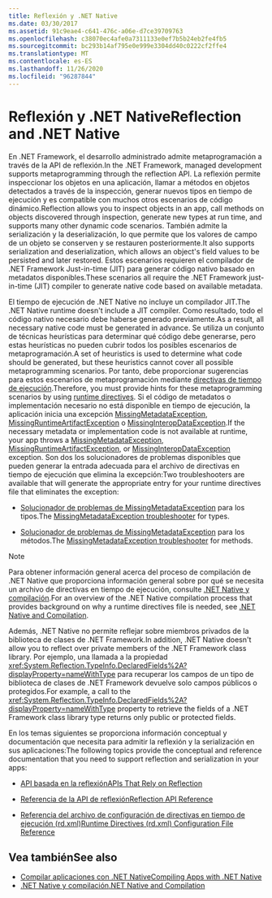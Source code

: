 ```yaml
---
title: Reflexión y .NET Native
ms.date: 03/30/2017
ms.assetid: 91c9eae4-c641-476c-a06e-d7ce39709763
ms.openlocfilehash: c38070ec4afe0a7311133e0ef7b5b24eb2fe4fb5
ms.sourcegitcommit: bc293b14af795e0e999e3304dd40c0222cf2ffe4
ms.translationtype: MT
ms.contentlocale: es-ES
ms.lasthandoff: 11/26/2020
ms.locfileid: "96287844"
---
```

# <a name="reflection-and-net-native"></a><span data-ttu-id="feb47-102">Reflexión y .NET Native</span><span class="sxs-lookup"><span data-stu-id="feb47-102">Reflection and .NET Native</span></span>

<span data-ttu-id="feb47-103">En .NET Framework, el desarrollo administrado admite metaprogramación a través de la API de reflexión.</span><span class="sxs-lookup"><span data-stu-id="feb47-103">In the .NET Framework, managed development supports metaprogramming through the reflection API.</span></span> <span data-ttu-id="feb47-104">La reflexión permite inspeccionar los objetos en una aplicación, llamar a métodos en objetos detectados a través de la inspección, generar nuevos tipos en tiempo de ejecución y es compatible con muchos otros escenarios de código dinámico.</span><span class="sxs-lookup"><span data-stu-id="feb47-104">Reflection allows you to inspect objects in an app, call methods on objects discovered through inspection, generate new types at run time, and supports many other dynamic code scenarios.</span></span> <span data-ttu-id="feb47-105">También admite la serialización y la deserialización, lo que permite que los valores de campo de un objeto se conserven y se restauren posteriormente.</span><span class="sxs-lookup"><span data-stu-id="feb47-105">It also supports serialization and deserialization, which allows an object's field values to be persisted and later restored.</span></span> <span data-ttu-id="feb47-106">Estos escenarios requieren el compilador de .NET Framework Just-in-time (JIT) para generar código nativo basado en metadatos disponibles.</span><span class="sxs-lookup"><span data-stu-id="feb47-106">These scenarios all require the .NET Framework just-in-time (JIT) compiler to generate native code based on available metadata.</span></span>  
  
 <span data-ttu-id="feb47-107">El tiempo de ejecución de .NET Native no incluye un compilador JIT.</span><span class="sxs-lookup"><span data-stu-id="feb47-107">The .NET Native runtime doesn't include a JIT compiler.</span></span> <span data-ttu-id="feb47-108">Como resultado, todo el código nativo necesario debe haberse generado previamente.</span><span class="sxs-lookup"><span data-stu-id="feb47-108">As a result, all necessary native code must be generated in advance.</span></span> <span data-ttu-id="feb47-109">Se utiliza un conjunto de técnicas heurísticas para determinar qué código debe generarse, pero estas heurísticas no pueden cubrir todos los posibles escenarios de metaprogramación.</span><span class="sxs-lookup"><span data-stu-id="feb47-109">A set of heuristics is used to determine what code should be generated, but these heuristics cannot cover all possible metaprogramming scenarios.</span></span>  <span data-ttu-id="feb47-110">Por tanto, debe proporcionar sugerencias para estos escenarios de metaprogramación mediante [directivas de tiempo de ejecución](runtime-directives-rd-xml-configuration-file-reference.md).</span><span class="sxs-lookup"><span data-stu-id="feb47-110">Therefore, you must provide hints for these metaprogramming scenarios by using [runtime directives](runtime-directives-rd-xml-configuration-file-reference.md).</span></span> <span data-ttu-id="feb47-111">Si el código de metadatos o implementación necesario no está disponible en tiempo de ejecución, la aplicación inicia una excepción [MissingMetadataException](missingmetadataexception-class-net-native.md), [MissingRuntimeArtifactException](missingruntimeartifactexception-class-net-native.md) o [MissingInteropDataException](missinginteropdataexception-class-net-native.md).</span><span class="sxs-lookup"><span data-stu-id="feb47-111">If the necessary metadata or implementation code is not available at runtime, your app throws a [MissingMetadataException](missingmetadataexception-class-net-native.md), [MissingRuntimeArtifactException](missingruntimeartifactexception-class-net-native.md), or [MissingInteropDataException](missinginteropdataexception-class-net-native.md) exception.</span></span> <span data-ttu-id="feb47-112">Son dos los solucionadores de problemas disponibles que pueden generar la entrada adecuada para el archivo de directivas en tiempo de ejecución que elimina la excepción:</span><span class="sxs-lookup"><span data-stu-id="feb47-112">Two troubleshooters are available that will generate the appropriate entry for your runtime directives file that eliminates the exception:</span></span>  
  
- <span data-ttu-id="feb47-113">[Solucionador de problemas de MissingMetadataException](https://dotnet.github.io/native/troubleshooter/type.html) para los tipos.</span><span class="sxs-lookup"><span data-stu-id="feb47-113">The [MissingMetadataException troubleshooter](https://dotnet.github.io/native/troubleshooter/type.html) for types.</span></span>  
  
- <span data-ttu-id="feb47-114">[Solucionador de problemas de MissingMetadataException](https://dotnet.github.io/native/troubleshooter/method.html) para los métodos.</span><span class="sxs-lookup"><span data-stu-id="feb47-114">The [MissingMetadataException troubleshooter](https://dotnet.github.io/native/troubleshooter/method.html) for methods.</span></span>  
  
> [!NOTE]
> <span data-ttu-id="feb47-115">Para obtener información general acerca del proceso de compilación de .NET Native que proporciona información general sobre por qué se necesita un archivo de directivas en tiempo de ejecución, consulte [.NET Native y compilación](net-native-and-compilation.md).</span><span class="sxs-lookup"><span data-stu-id="feb47-115">For an overview of the .NET Native compilation process that provides background on why a runtime directives file is needed, see [.NET Native and Compilation](net-native-and-compilation.md).</span></span>  
  
 <span data-ttu-id="feb47-116">Además, .NET Native no permite reflejar sobre miembros privados de la biblioteca de clases de .NET Framework.</span><span class="sxs-lookup"><span data-stu-id="feb47-116">In addition, .NET Native doesn't allow you to reflect over private members of the .NET Framework class library.</span></span> <span data-ttu-id="feb47-117">Por ejemplo, una llamada a la propiedad <xref:System.Reflection.TypeInfo.DeclaredFields%2A?displayProperty=nameWithType> para recuperar los campos de un tipo de biblioteca de clases de .NET Framework devuelve solo campos públicos o protegidos.</span><span class="sxs-lookup"><span data-stu-id="feb47-117">For example, a call to the <xref:System.Reflection.TypeInfo.DeclaredFields%2A?displayProperty=nameWithType> property to retrieve the fields of a .NET Framework class library type returns only public or protected fields.</span></span>  
  
 <span data-ttu-id="feb47-118">En los temas siguientes se proporciona información conceptual y documentación que necesita para admitir la reflexión y la serialización en sus aplicaciones:</span><span class="sxs-lookup"><span data-stu-id="feb47-118">The following topics provide the conceptual and reference documentation that you need to support reflection and serialization in your apps:</span></span>  
  
- [<span data-ttu-id="feb47-119">API basada en la reflexión</span><span class="sxs-lookup"><span data-stu-id="feb47-119">APIs That Rely on Reflection</span></span>](apis-that-rely-on-reflection.md)  
  
- [<span data-ttu-id="feb47-120">Referencia de la API de reflexión</span><span class="sxs-lookup"><span data-stu-id="feb47-120">Reflection API Reference</span></span>](net-native-reflection-api-reference.md)  
  
- [<span data-ttu-id="feb47-121">Referencia del archivo de configuración de directivas en tiempo de ejecución (rd.xml)</span><span class="sxs-lookup"><span data-stu-id="feb47-121">Runtime Directives (rd.xml) Configuration File Reference</span></span>](runtime-directives-rd-xml-configuration-file-reference.md)  
  
## <a name="see-also"></a><span data-ttu-id="feb47-122">Vea también</span><span class="sxs-lookup"><span data-stu-id="feb47-122">See also</span></span>

- [<span data-ttu-id="feb47-123">Compilar aplicaciones con .NET Native</span><span class="sxs-lookup"><span data-stu-id="feb47-123">Compiling Apps with .NET Native</span></span>](index.md)
- [<span data-ttu-id="feb47-124">.NET Native y compilación</span><span class="sxs-lookup"><span data-stu-id="feb47-124">.NET Native and Compilation</span></span>](net-native-and-compilation.md)
